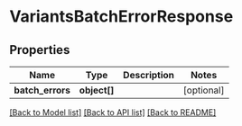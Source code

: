 # VariantsBatchErrorResponse

## Properties
Name | Type | Description | Notes
------------ | ------------- | ------------- | -------------
**batch_errors** | **object[]** |  | [optional] 

[[Back to Model list]](../README.md#documentation-for-models) [[Back to API list]](../README.md#documentation-for-api-endpoints) [[Back to README]](../README.md)


